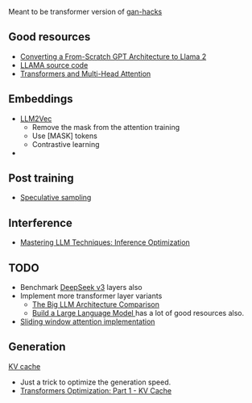 Meant to be transformer version of [gan-hacks](/gan/gan-hacks)

## Good resources
- [Converting a From-Scratch GPT Architecture to Llama 2](https://github.com/rasbt/LLMs-from-scratch/blob/main/ch05/07_gpt_to_llama/converting-gpt-to-llama2.ipynb?trk=public_post_comment-text)
- [LLAMA source code](https://github.com/meta-llama/llama/blob/main/llama/model.py)
- [Transformers and Multi-Head Attention](https://uvadlc-notebooks.readthedocs.io/en/latest/tutorial_notebooks/tutorial6/Transformers_and_MHAttention.html)

## Embeddings
- [LLM2Vec](https://arxiv.org/pdf/2404.05961)
  - Remove the mask from the attention training
  - Use [MASK] tokens
  - Contrastive learning
- 

## Post training
- [Speculative sampling](https://jaykmody.com/blog/speculative-sampling/)

## Interference
- [Mastering LLM Techniques: Inference Optimization](https://developer.nvidia.com/blog/mastering-llm-techniques-inference-optimization/)

## TODO
- Benchmark [DeepSeek v3](https://github.com/deepseek-ai/DeepSeek-V3/blob/main/inference/model.py) layers also
- Implement more transformer layer variants
  - [The Big LLM Architecture Comparison](https://magazine.sebastianraschka.com/p/the-big-llm-architecture-comparison)
  - [Build a Large Language Model ](https://github.com/rasbt/LLMs-from-scratch) has a lot of good resources also.
- [Sliding window attention implementation](https://amaarora.github.io/posts/2024-07-04%20SWA.html#sliding-window-attention-in-pytorch)

## Generation
[KV cache](https://magazine.sebastianraschka.com/p/coding-the-kv-cache-in-llms)
- Just a trick to optimize the generation speed.
- [ Transformers Optimization: Part 1 - KV Cache ](https://r4j4n.github.io/blogs/posts/kv/)
